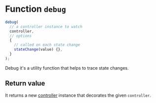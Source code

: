 # Function `debug`

```js
debug(
  // a controller instance to watch
  controller,
  // options
  {
    // called on each state change
    stateChange(value) {},
  }
);
```

Debug it's a utility function that helps to trace state changes.

## Return value

It returns a new [controller] instance that decorates the given `controller`.

[controller]: ../interface/Controller.md
